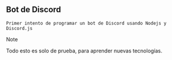 ## Bot de Discord
    Primer intento de programar un bot de Discord usando Nodejs y Discord.js

> [!NOTE]
> Todo esto es solo de prueba, para aprender nuevas tecnologías.